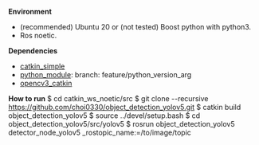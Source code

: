 **Environment**
* (recommended) Ubuntu 20 or (not tested) Boost python with python3.
* Ros noetic.

**Dependencies**
* [catkin_simple](https://github.com/catkin/catkin_simple)
* [python_module](git@github.com:ethz-asl/schweizer_messer.git): branch: feature/python_version_arg
* [opencv3_catkin](https://github.com/ethz-asl/opencv3_catkin)

**How to run**
$ cd catkin_ws_noetic/src
$ git clone --recursive https://github.com/choi0330/object_detection_yolov5.git
$ catkin build object_detection_yolov5
$ source ../devel/setup.bash
$ cd object_detection_yolov5/src/yolov5
$ rosrun object_detection_yolov5 detector_node_yolov5 _rostopic_name:=/to/image/topic
